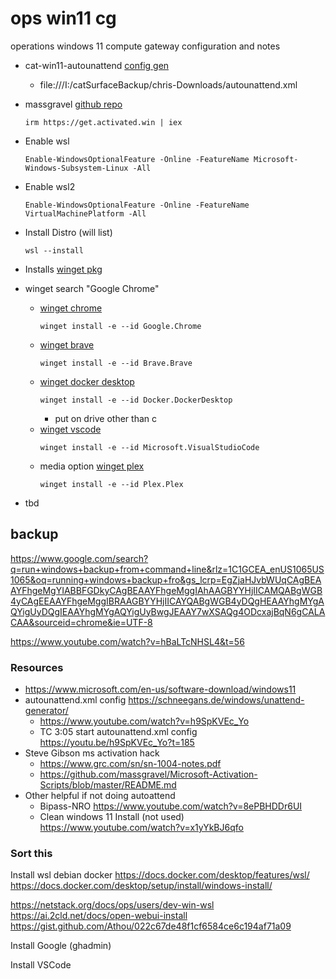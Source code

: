 # ops win11 cg
operations windows 11 compute gateway configuration and notes

- cat-win11-autounattend [config gen](https://schneegans.de/windows/unattend-generator/)
  - file:///I:/catSurfaceBackup/chris-Downloads/autounattend.xml
- massgravel [github repo](https://github.com/massgravel/Microsoft-Activation-Scripts/blob/master/README.md)
  ```
  irm https://get.activated.win | iex
  ```
- Enable wsl
  ```
  Enable-WindowsOptionalFeature -Online -FeatureName Microsoft-Windows-Subsystem-Linux -All
  ```
- Enable wsl2
  ```
  Enable-WindowsOptionalFeature -Online -FeatureName VirtualMachinePlatform -All
  ```
- Install Distro (will list)
  ```
  wsl --install
  ```
- Installs [winget pkg](https://winget.run)
- winget search "Google Chrome"
  - [winget chrome](https://winget.run/pkg/Google/Chrome)
    ```
    winget install -e --id Google.Chrome
    ```
  - [winget brave](https://winget.run/pkg/Brave/Brave)
    ```
    winget install -e --id Brave.Brave
    ```
  - [winget docker desktop](https://winget.run/pkg/Docker/DockerDesktop)
    ```
    winget install -e --id Docker.DockerDesktop
    ```
    - put on drive other than c
  - [winget vscode](https://winget.run/pkg/Microsoft/VisualStudioCode)
    ```
    winget install -e --id Microsoft.VisualStudioCode
    ```
  - media option [winget plex](https://winget.run/pkg/Plex/Plex)
    ```
    winget install -e --id Plex.Plex
    ```
  
- tbd

## backup
https://www.google.com/search?q=run+windows+backup+from+command+line&rlz=1C1GCEA_enUS1065US1065&oq=running+windows+backup+fro&gs_lcrp=EgZjaHJvbWUqCAgBEAAYFhgeMgYIABBFGDkyCAgBEAAYFhgeMggIAhAAGBYYHjIICAMQABgWGB4yCAgEEAAYFhgeMggIBRAAGBYYHjIICAYQABgWGB4yDQgHEAAYhgMYgAQYigUyDQgIEAAYhgMYgAQYigUyBwgJEAAY7wXSAQg4ODcxajBqN6gCALACAA&sourceid=chrome&ie=UTF-8

https://www.youtube.com/watch?v=hBaLTcNHSL4&t=56

### Resources
- https://www.microsoft.com/en-us/software-download/windows11
- autounattend.xml config https://schneegans.de/windows/unattend-generator/
  - https://www.youtube.com/watch?v=h9SpKVEc_Yo
  - TC 3:05 start autounattend.xml config https://youtu.be/h9SpKVEc_Yo?t=185
- Steve Gibson ms activation hack
  - https://www.grc.com/sn/sn-1004-notes.pdf
  - https://github.com/massgravel/Microsoft-Activation-Scripts/blob/master/README.md
- Other helpful if not doing autoattend
  - Bipass-NRO https://www.youtube.com/watch?v=8ePBHDDr6UI
  - Clean windows 11 Install (not used) https://www.youtube.com/watch?v=x1yYkBJ6qfo

### Sort this
Install wsl debian docker
https://docs.docker.com/desktop/features/wsl/ 
https://docs.docker.com/desktop/setup/install/windows-install/

https://netstack.org/docs/ops/users/dev-win-wsl
https://ai.2cld.net/docs/open-webui-install
https://gist.github.com/Athou/022c67de48f1cf6584ce6c194af71a09

Install Google (ghadmin)

Install VSCode

